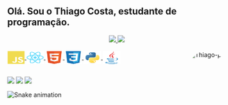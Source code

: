## Olá. Sou o Thiago Costa, estudante de programação.
<div align="center">
  <a href="https://github.com/ThiagoCosta01">
  <img height="180em" src="https://github-readme-stats.vercel.app/api?username=ThiagoCosta01&show_icons=true&theme=dracula&include_all_commits=true&count_private=true"/>
  <img height="180em" src="https://github-readme-stats.vercel.app/api/top-langs/?username=ThiagoCosta01&layout=compact&langs_count=7&theme=dracula"/>
</div>
<div style="display: inline_block"><br>
  <img align="center" alt="Thiago-Js" height="30" width="40" src="https://raw.githubusercontent.com/devicons/devicon/master/icons/javascript/javascript-plain.svg">
  <img align="center" alt="Thiago-React" height="30" width="40" src="https://raw.githubusercontent.com/devicons/devicon/master/icons/react/react-original.svg">
  <img align="center" alt="Thiago-HTML" height="30" width="40" src="https://raw.githubusercontent.com/devicons/devicon/master/icons/html5/html5-original.svg">
  <img align="center" alt="Thiago-CSS" height="30" width="40" src="https://raw.githubusercontent.com/devicons/devicon/master/icons/css3/css3-original.svg">
  <img align="center" alt="Thiago-Python" height="30" width="40" src="https://raw.githubusercontent.com/devicons/devicon/master/icons/python/python-original.svg">
  <img align="center" alt="Thiago-Java" height="30" width="40" src="https://raw.githubusercontent.com/devicons/devicon/master/icons/java/java-original.svg">
  <img align="right" alt="Thiago-pic" height="150" style="border-radius:50px;" src="https://cdni.iconscout.com/illustration/free/thumb/developer-fall-in-love-2671560-2218199.png">
</div>
  
  ##
 
<div> 
 <a href="https://discord.gg/2200" target="_blank"><img src="https://img.shields.io/badge/Discord-7289DA?style=for-the-badge&logo=discord&logoColor=white" target="_blank"></a> 
  <a href = "mailto:thiago10lscbf@gmail.com"><img src="https://img.shields.io/badge/-Gmail-%23333?style=for-the-badge&logo=gmail&logoColor=white" target="_blank"></a>
  <a href="https://www.linkedin.com/in/thiago-costa-4909491bb" target="_blank"><img src="https://img.shields.io/badge/-LinkedIn-%230077B5?style=for-the-badge&logo=linkedin&logoColor=white]" target="_blank"></a> 
 
  ![Snake animation](https://github.com/ThiagoCosta01/ThiagoCosta01)
 
</div>
